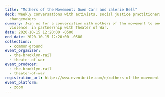 ```yaml
---
title: "Mothers of the Movement: Gwen Carr and Valerie Bell"
deck: Weekly conversations with activists, social justice practitioners, and
  changemakers
summary: Join us for a conversation with mothers of the movement to end police
  violence, in partnership with Theater of War.
date: 2020-10-15 12:20:00 -0500
end_date: 2020-10-15 12:20:00 -0500
collections:
  - common-ground
event_organizer:
  - the-brooklyn-rail
  - theater-of-war
event_producer:
  - the-brooklyn-rail
  - theater-of-war
registration_url: https://www.eventbrite.com/e/mothers-of-the-movement-gwen-carr-and-valerie-bell-tickets-120546151785
event_platform:
  - zoom
---
```

